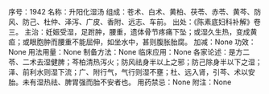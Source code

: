序号：1942
名称：升阳化湿汤
组成：苍术、白术、黄柏、茯苓、赤苓、黄芩、防风、防己、杜仲、泽泻、广皮、香附、远志、车前。
出处：《陈素底妇科补解》卷三。
主治：妊娠受湿，足跗肿，腰重，遗体骨节疼痛下坠；或湿久生热，变成黄疸；或眼胞肿而腰重不能屈伸，如坐水中，甚则腹胀胎腐。
加减：None
功效：None
用法用量：None
制备方法：None
临床应用：None
各家论述：是方二苓、二术去湿健脾；芩柏清热泻火；防风祛身半以上之邪；防己除身半以下之湿；泽、前利水则湿下流；广、附行气，气行则湿不壅；杜、远入肾，引芩、术以安胎。未有湿热祛、脾胃强而胎不安者也。
用药禁忌：None
附注：None
